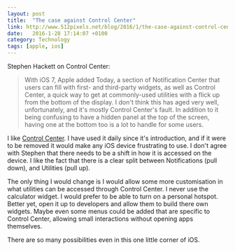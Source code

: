 ```yaml
---
layout: post
title:  "The case against Control Center"
link: http://www.512pixels.net/blog/2016/1/the-case-against-control-center
date:   2016-1-28 17:14:07 +0100
category: Technology
tags: [apple, ios]
---
```


Stephen Hackett on Control Center:

> With iOS 7, Apple added Today, a section of Notification Center that users can fill with first- and third-party widgets, as well as Control Center, a quick way to get at commonly-used utilities with a flick up from the bottom of the display.
>I don't think this has aged very well, unfortunately, and it's mostly Control Center's fault. In addition to it being confusing to have a hidden panel at the top of the screen, having one at the bottom too is a lot to handle for some users.

I like [Control Center][ctrlcntr]. I have used it daily since it's introduction, and if it were to be removed it would make any iOS device frustrating to use. I don't agree with Stephen that there needs to be a shift in how it is accessed on the device. I like the fact that there is a clear split between Notifications (pull down), and Utilities (pull up). 

The only thing I would change is I would allow some more customisation in what utilities can be accessed through Control Center. I never use the calculator widget. I would prefer to be able to turn on a personal hotspot. Better yet, open it up to developers and allow them to build there own widgets. Maybe even some menus could be added that are specific to Control Center, allowing small interactions without opening apps themselves. 

There are so many possibilities even in this one little corner of iOS. 

[ctrlcntr]: https://en.wikipedia.org/wiki/Control_Center_(iOS)